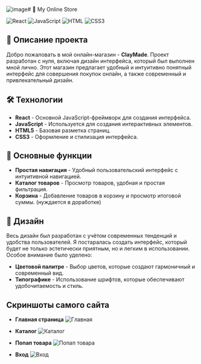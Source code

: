 ![image](https://github.com/user-attachments/assets/c4c79a19-7e4e-4f6c-ba67-9b99164b64b4)# 🛒 My Online Store

![React](https://img.shields.io/badge/React-v18.2.0-blue) 
![JavaScript](https://img.shields.io/badge/JavaScript-ES6%2B-yellow) 
![HTML](https://img.shields.io/badge/HTML5-%23E34F26.svg?&style=flat&logo=html5&logoColor=white)
![CSS3](https://img.shields.io/badge/CSS3-%231572B6.svg?&style=flat&logo=css3&logoColor=white)

## 🌟 Описание проекта

Добро пожаловать в мой онлайн-магазин - **ClayMade**. Проект разработан с нуля, включая дизайн интерфейса, который был выполнен мной лично. Этот магазин предлагает удобный и интуитивно понятный интерфейс для совершения покупок онлайн, а также современный и привлекательный дизайн.

## 🛠️ Технологии

- **React** - Основной JavaScript-фреймворк для создания интерфейса.
- **JavaScript** - Используется для создания интерактивных элементов.
- **HTML5** - Базовая разметка страниц.
- **CSS3** - Оформление и стилизация интерфейса.

## 🚀 Основные функции

- **Простая навигация** - Удобный пользовательский интерфейс с интуитивной навигацией.
- **Каталог товаров** - Просмотр товаров, удобная и простая фильтрация.
- **Корзина** - Добавление товаров в корзину и просмотр итоговой суммы. (нуждается в доработке)

## 🎨 Дизайн

Весь дизайн был разработан с учётом современных тенденций и удобства пользователей. Я постаралась создать интерфейс, который будет не только эстетически приятным, но и легким в использовании. Особое внимание было уделено:

- **Цветовой палитре** - Выбор цветов, которые создают гармоничный и современный вид.
- **Типографике** - Использование шрифтов, которые обеспечивают удобочитаемость и стиль.

## Скриншоты самого сайта

- **Главная страница**
  ![Главная](![image](https://github.com/user-attachments/assets/cc79315c-0177-4fa3-b1c8-5aea8c35d3ef))

- **Каталог**
  ![Каталог](![image](https://github.com/user-attachments/assets/9ab77860-8b98-47b8-98c1-9fba4c4cbbcf))

- **Попап товара**
  ![Попап товара](![image](https://github.com/user-attachments/assets/15612bc6-ae16-4bab-a3c3-2b2937324641))

- **Вход**
  ![Вход](![image](https://github.com/user-attachments/assets/e6b23038-b0dc-4cdf-9d69-9d194acac9c0))


